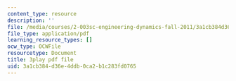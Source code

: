 ```yaml
---
content_type: resource
description: ''
file: /media/courses/2-003sc-engineering-dynamics-fall-2011/3a1cb384d36e4ddb0ca2b1c283fd0765_zNCBDrnT05E.pdf
file_type: application/pdf
learning_resource_types: []
ocw_type: OCWFile
resourcetype: Document
title: 3play pdf file
uid: 3a1cb384-d36e-4ddb-0ca2-b1c283fd0765
---
```

